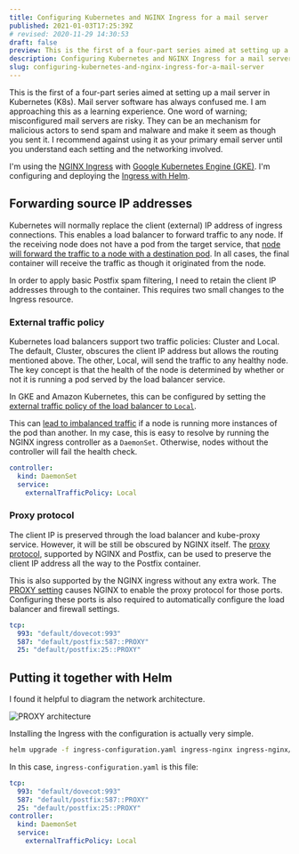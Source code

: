 ```yaml
---
title: Configuring Kubernetes and NGINX Ingress for a mail server
published: 2021-01-03T17:25:39Z
# revised: 2020-11-29 14:30:53
draft: false
preview: This is the first of a four-part series aimed at setting up a mail server in Kubernetes (K8s). Mail server software has always confused me. I am approaching this as a learning experience.
description: Configuring Kubernetes and NGINX Ingress for a mail server
slug: configuring-kubernetes-and-nginx-ingress-for-a-mail-server
---
```


This is the first of a four-part series aimed at setting up a mail server in Kubernetes (K8s). Mail server software has always confused me. I am approaching this as a learning experience. One word of warning; misconfigured mail servers are risky. They can be an mechanism for malicious actors to send spam and malware and make it seem as though you sent it. I recommend against using it as your primary email server until you understand each setting and the networking involved.

I'm using the [NGINX Ingress](https://kubernetes.github.io/ingress-nginx/) with [Google Kubernetes Engine (GKE)](https://cloud.google.com/kubernetes-engine). I'm configuring and deploying the [Ingress with Helm](https://github.com/kubernetes/ingress-nginx/tree/master/charts/ingress-nginx).

## Forwarding source IP addresses

Kubernetes will normally replace the client (external) IP address of ingress connections. This enables a load balancer to forward traffic to any node. If the receiving node does not have a pod from the target service, that [node will forward the traffic to a node with a destination pod](https://kubernetes.io/docs/tutorials/services/source-ip/). In all cases, the final container will receive the traffic as though it originated from the node.

In order to apply basic Postfix spam filtering, I need to retain the client IP addresses through to the container. This requires two small changes to the Ingress resource.

### External traffic policy

Kubernetes load balancers support two traffic policies: Cluster and Local. The default, Cluster, obscures the client IP address but allows the routing mentioned above. The other, Local, will send the traffic to any healthy node. The key concept is that the health of the node is determined by whether or not it is running a pod served by the load balancer service.

In GKE and Amazon Kubernetes, this can be configured by setting the [external traffic policy of the load balancer to `Local`](https://kubernetes.io/docs/tasks/access-application-cluster/create-external-load-balancer/#preserving-the-client-source-ip).

This can [lead to imbalanced traffic](https://www.asykim.com/blog/deep-dive-into-kubernetes-external-traffic-policies) if a node is running more instances of the pod than another. In my case, this is easy to resolve by running the NGINX ingress controller as a `DaemonSet`. Otherwise, nodes without the controller will fail the health check. 

```yaml
controller:
  kind: DaemonSet
  service:
    externalTrafficPolicy: Local
```

### Proxy protocol

The client IP is preserved through the load balancer and kube-proxy service. However, it will be still be obscured by NGINX itself. The [proxy protocol](https://www.haproxy.com/blog/haproxy/proxy-protocol/), supported by NGINX and Postfix, can be used to preserve the client IP address all the way to the Postfix container.

This is also supported by the NGINX ingress without any extra work. The [PROXY setting](https://kubernetes.github.io/ingress-nginx/user-guide/exposing-tcp-udp-services/) causes NGINX to enable the proxy protocol for those ports. Configuring these ports is also required to automatically configure the load balancer and firewall settings.

```yaml
tcp:
  993: "default/dovecot:993"
  587: "default/postfix:587::PROXY"
  25: "default/postfix:25::PROXY"
```

## Putting it together with Helm

I found it helpful to diagram the network architecture.

![PROXY architecture](/009-proxy-diagram.png)

Installing the Ingress with the configuration is actually very simple.

```bash
helm upgrade -f ingress-configuration.yaml ingress-nginx ingress-nginx/ingress-nginx --install
```

In this case, `ingress-configuration.yaml` is this file:

```yaml
tcp:
  993: "default/dovecot:993"
  587: "default/postfix:587::PROXY"
  25: "default/postfix:25::PROXY"
controller:
  kind: DaemonSet
  service:
    externalTrafficPolicy: Local
```